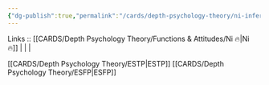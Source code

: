 ```yaml
---
{"dg-publish":true,"permalink":"/cards/depth-psychology-theory/ni-inferior/","created":"2023-01-05T12:08:03.889+01:00","updated":"2023-02-26T16:40:50.812+01:00"}
---
```


Links :: [[CARDS/Depth Psychology Theory/Functions & Attitudes/Ni 🔥\|Ni 🔥]] |  |  | 

[[CARDS/Depth Psychology Theory/ESTP\|ESTP]]
[[CARDS/Depth Psychology Theory/ESFP\|ESFP]]
